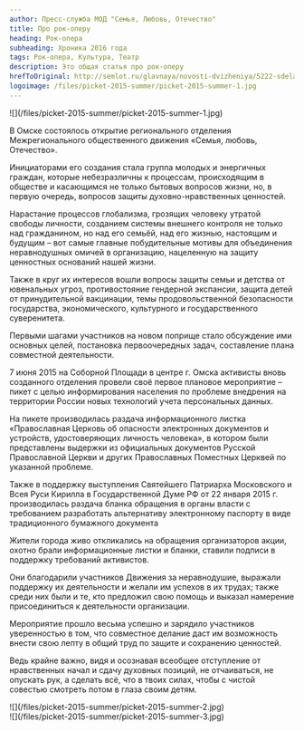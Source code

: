 ```yaml
---
author: Пресс-служба МОД "Семья, Любовь, Отечество"
title: Про рок-оперу
heading: Рок-опера
subheading: Хроника 2016 года
tags: Рок-опера, Культура, Театр
description: Это общая статья про рок-оперу
hrefToOriginal: http://semlot.ru/glavnaya/novosti-dvizheniya/5222-sdelat-vsjo-chto-v-tvoikh-silakh
logoimage: /files/picket-2015-summer/picket-2015-summer-1.jpg
---
```


<div class="col-xs-8 col-sm-8 col-md-4 col-lg-4 pull-right">
![](/files/picket-2015-summer/picket-2015-summer-1.jpg)
</div>

В Омске состоялось открытие регионального отделения Межрегионального общественного движения «Семья, любовь, Отечество».

Инициаторами его создания стала группа молодых и энергичных граждан, которые небезразличны к процессам, происходящим в обществе и касающимся не только бытовых вопросов жизни, но, в первую очередь, вопросов защиты духовно-нравственных ценностей.

Нарастание процессов глобализма, грозящих человеку утратой свободы личности, созданием системы внешнего контроля не только над гражданином, но над его семьёй, над его жизнью, настоящим и будущим – вот самые главные побудительные мотивы для объединения неравнодушных омичей в организацию, нацеленную на защиту ценностных оснований нашей жизни.

Также в круг их интересов вошли вопросы защиты семьи и детства от ювенальных угроз, противостояние гендерной экспансии, защита детей от принудительной вакцинации, темы продовольственной безопасности государства, экономического, культурного и государственного суверенитета.

Первыми шагами участников на новом поприще стало обсуждение ими основных целей, постановка первоочередных задач, составление плана совместной деятельности.

7 июня 2015 на Соборной Площади в центре г. Омска активисты вновь созданного отделения провели своё первое плановое мероприятие – пикет с целью информирования населения по проблеме внедрения на территории России новых технологий учета персональных данных.

На пикете производилась раздача информационного листка «Православная Церковь об опасности электронных документов и устройств, удостоверяющих личность человека», в котором были представлены выдержки из официальных документов Русской Православной Церкви и других Православных Поместных Церквей по указанной проблеме.

Также в поддержку выступления Святейшего Патриарха Московского и Всея Руси Кирилла в Государственной Думе РФ от 22 января 2015 г. производилась раздача бланка обращения в органы власти с требованием разработать альтернативу электронному паспорту в виде традиционного бумажного документа

Жители города живо откликались на обращения организаторов акции, охотно брали информационные листки и бланки, ставили подписи в поддержку требований активистов.

Они благодарили участников Движения за неравнодушие, выражали поддержку их деятельности и желали им успехов в их трудах; также среди них были и те, кто предложил свою помощь и выказал намерение присоединиться к деятельности организации.

Мероприятие прошло весьма успешно и зарядило участников уверенностью в том, что совместное делание даст им возможность внести свою лепту в общий труд по защите и сохранению ценностей.

Ведь крайне важно, видя и осознавая всеобщее отступление от нравственных начал и сдачу духовных позиций, не отчаиваться, не опускать рук, а сделать всё, что в твоих силах, чтобы с чистой совестью смотреть потом в глаза своим детям.

<div class="row">
<div class="col-sm-6 col-md-6 col-lg-6">
![](/files/picket-2015-summer/picket-2015-summer-2.jpg)
</div>
<div class="col-sm-6 col-md-6 col-lg-6">
![](/files/picket-2015-summer/picket-2015-summer-3.jpg)
</div>
</div>

